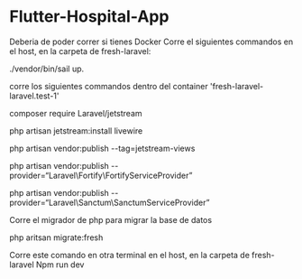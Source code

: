 # Flutter-Hospital-App

Deberia de poder correr si tienes Docker
Corre el siguientes commandos en el host, en la carpeta de fresh-laravel:

./vendor/bin/sail up. 



corre los siguientes commandos dentro del container 'fresh-laravel-laravel.test-1'

composer require Laravel/jetstream

php artisan jetstream:install livewire

php artisan vendor:publish --tag=jetstream-views

php artisan vendor:publish --provider=“Laravel\Fortify\FortifyServiceProvider”

php artisan vendor:publish --provider=“Laravel\Sanctum\SanctumServiceProvider”



Corre el migrador de php para migrar la base de datos

php aritsan migrate:fresh



Corre este comando en otra terminal en el host, en la carpeta de fresh-laravel
Npm run dev 
